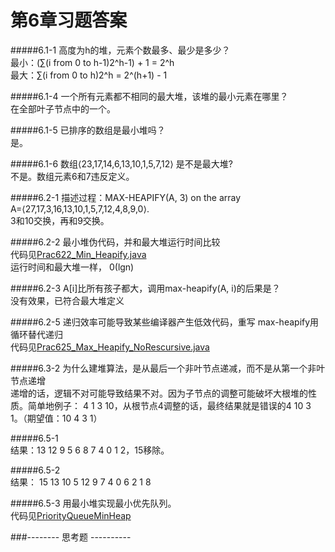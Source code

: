 第6章习题答案
=
#####6.1-1 高度为h的堆，元素个数最多、最少是多少？  
最小：(∑(i from 0 to h-1)2^h-1) + 1 = 2^h  
最大：∑(i from 0 to h)2^h = 2^(h+1) - 1  

#####6.1-4 一个所有元素都不相同的最大堆，该堆的最小元素在哪里？  
在全部叶子节点中的一个。  

#####6.1-5 已排序的数组是最小堆吗？  
是。  

#####6.1-6 数组⟨23,17,14,6,13,10,1,5,7,12⟩ 是不是最大堆?  
不是。数组元素6和7违反定义。  

#####6.2-1  描述过程：MAX-HEAPIFY(A, 3) on the array A=⟨27,17,3,16,13,10,1,5,7,12,4,8,9,0⟩.  
3和10交换，再和9交换。  

#####6.2-2 最小堆伪代码，并和最大堆运行时间比较  
代码见[Prac622_Min_Heapify.java](https://github.com/zhuxiuwei/CLRS/blob/master/src/chap06/Prac622_Min_Heapify.java)  
运行时间和最大堆一样， 0(lgn)  

#####6.2-3  A[i]比所有孩子都大，调用max-heapify(A, i)的后果是？  
没有效果，已符合最大堆定义  

#####6.2-5  递归效率可能导致某些编译器产生低效代码，重写 max-heapify用循环替代递归  
代码见[Prac625_Max_Heapify_NoRescursive.java](https://github.com/zhuxiuwei/CLRS/blob/master/src/chap06/Prac625_Max_Heapify_NoRescursive.java)  

#####6.3-2  为什么建堆算法，是从最后一个非叶节点递减，而不是从第一个非叶节点递增  
递增的话，逻辑不对可能导致结果不对。因为子节点的调整可能破坏大根堆的性质。简单地例子：
4 1 3 10，从根节点4调整的话，最终结果就是错误的4 10 3 1。（期望值：10 4 3 1）  

#####6.5-1  
结果：13 12 9 5 6 8 7 4 0 1 2，15移除。  

#####6.5-2  
结果： 15 13 10 5 12 9 7 4 0 6 2 1 8  

#####6.5-3 用最小堆实现最小优先队列。  
代码见[PriorityQueueMinHeap](https://github.com/zhuxiuwei/CLRS/blob/master/src/chap06/Prac653_PriorityQueueMinHeap.java)  



###-------- 思考题 ----------  
